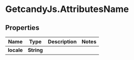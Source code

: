 # GetcandyJs.AttributesName

## Properties

Name | Type | Description | Notes
------------ | ------------- | ------------- | -------------
**locale** | **String** |  | 


